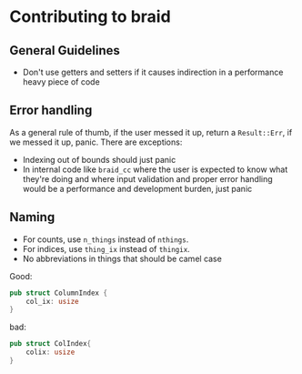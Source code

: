 # Contributing to braid

## General Guidelines

- Don't use getters and setters if it causes indirection in a performance heavy
    piece of code


## Error handling
As a general rule of thumb, if the user messed it up, return a `Result::Err`, if we messed it up, panic. There are exceptions:

- Indexing out of bounds should just panic
- In internal code like `braid_cc` where the user is expected to know what
    they're doing and where input validation and proper error handling would be
    a performance and development burden, just panic


## Naming

- For counts, use `n_things` instead of `nthings`.
- For indices, use `thing_ix` instead of `thingix`.
- No abbreviations in things that should be camel case

Good:

```rust
pub struct ColumnIndex {
    col_ix: usize
}
```

bad:

```rust
pub struct ColIndex{
    colix: usize
}
```
